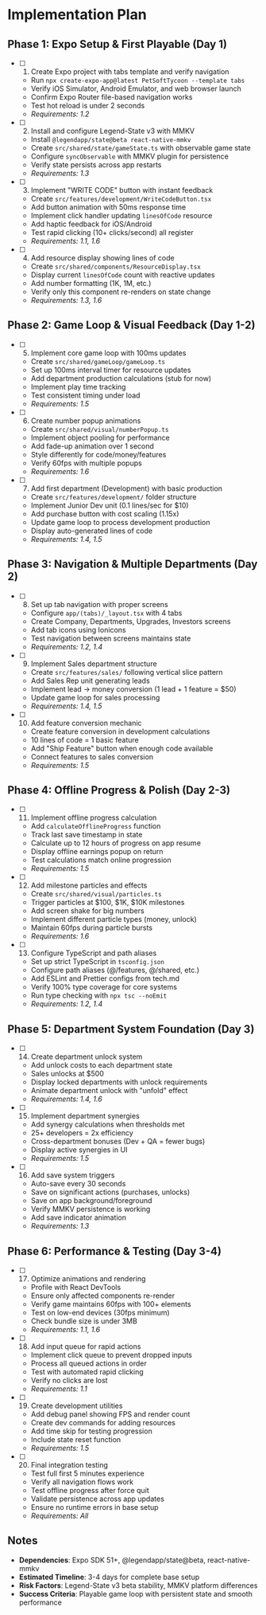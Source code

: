 # Implementation Plan

## Phase 1: Expo Setup & First Playable (Day 1)

- [ ] 1. Create Expo project with tabs template and verify navigation
  - Run `npx create-expo-app@latest PetSoftTycoon --template tabs`
  - Verify iOS Simulator, Android Emulator, and web browser launch
  - Confirm Expo Router file-based navigation works
  - Test hot reload is under 2 seconds
  - _Requirements: 1.2_

- [ ] 2. Install and configure Legend-State v3 with MMKV
  - Install `@legendapp/state@beta react-native-mmkv`
  - Create `src/shared/state/gameState.ts` with observable game state
  - Configure `syncObservable` with MMKV plugin for persistence
  - Verify state persists across app restarts
  - _Requirements: 1.3_

- [ ] 3. Implement "WRITE CODE" button with instant feedback
  - Create `src/features/development/WriteCodeButton.tsx`
  - Add button animation with 50ms response time
  - Implement click handler updating `linesOfCode` resource
  - Add haptic feedback for iOS/Android
  - Test rapid clicking (10+ clicks/second) all register
  - _Requirements: 1.1, 1.6_

- [ ] 4. Add resource display showing lines of code
  - Create `src/shared/components/ResourceDisplay.tsx`
  - Display current `linesOfCode` count with reactive updates
  - Add number formatting (1K, 1M, etc.)
  - Verify only this component re-renders on state change
  - _Requirements: 1.3, 1.6_

## Phase 2: Game Loop & Visual Feedback (Day 1-2)

- [ ] 5. Implement core game loop with 100ms updates
  - Create `src/shared/gameLoop/gameLoop.ts`
  - Set up 100ms interval timer for resource updates
  - Add department production calculations (stub for now)
  - Implement play time tracking
  - Test consistent timing under load
  - _Requirements: 1.5_

- [ ] 6. Create number popup animations
  - Create `src/shared/visual/numberPopup.ts`
  - Implement object pooling for performance
  - Add fade-up animation over 1 second
  - Style differently for code/money/features
  - Verify 60fps with multiple popups
  - _Requirements: 1.6_

- [ ] 7. Add first department (Development) with basic production
  - Create `src/features/development/` folder structure
  - Implement Junior Dev unit (0.1 lines/sec for $10)
  - Add purchase button with cost scaling (1.15x)
  - Update game loop to process development production
  - Display auto-generated lines of code
  - _Requirements: 1.4, 1.5_

## Phase 3: Navigation & Multiple Departments (Day 2)

- [ ] 8. Set up tab navigation with proper screens
  - Configure `app/(tabs)/_layout.tsx` with 4 tabs
  - Create Company, Departments, Upgrades, Investors screens
  - Add tab icons using Ionicons
  - Test navigation between screens maintains state
  - _Requirements: 1.2, 1.4_

- [ ] 9. Implement Sales department structure
  - Create `src/features/sales/` following vertical slice pattern
  - Add Sales Rep unit generating leads
  - Implement lead → money conversion (1 lead + 1 feature = $50)
  - Update game loop for sales processing
  - _Requirements: 1.4, 1.5_

- [ ] 10. Add feature conversion mechanic
  - Create feature conversion in development calculations
  - 10 lines of code = 1 basic feature
  - Add "Ship Feature" button when enough code available
  - Connect features to sales conversion
  - _Requirements: 1.5_

## Phase 4: Offline Progress & Polish (Day 2-3)

- [ ] 11. Implement offline progress calculation
  - Add `calculateOfflineProgress` function
  - Track last save timestamp in state
  - Calculate up to 12 hours of progress on app resume
  - Display offline earnings popup on return
  - Test calculations match online progression
  - _Requirements: 1.5_

- [ ] 12. Add milestone particles and effects
  - Create `src/shared/visual/particles.ts`
  - Trigger particles at $100, $1K, $10K milestones
  - Add screen shake for big numbers
  - Implement different particle types (money, unlock)
  - Maintain 60fps during particle bursts
  - _Requirements: 1.6_

- [ ] 13. Configure TypeScript and path aliases
  - Set up strict TypeScript in `tsconfig.json`
  - Configure path aliases (@/features, @/shared, etc.)
  - Add ESLint and Prettier configs from tech.md
  - Verify 100% type coverage for core systems
  - Run type checking with `npx tsc --noEmit`
  - _Requirements: 1.2, 1.4_

## Phase 5: Department System Foundation (Day 3)

- [ ] 14. Create department unlock system
  - Add unlock costs to each department state
  - Sales unlocks at $500
  - Display locked departments with unlock requirements
  - Animate department unlock with "unfold" effect
  - _Requirements: 1.4, 1.6_

- [ ] 15. Implement department synergies
  - Add synergy calculations when thresholds met
  - 25+ developers = 2x efficiency
  - Cross-department bonuses (Dev + QA = fewer bugs)
  - Display active synergies in UI
  - _Requirements: 1.5_

- [ ] 16. Add save system triggers
  - Auto-save every 30 seconds
  - Save on significant actions (purchases, unlocks)
  - Save on app background/foreground
  - Verify MMKV persistence is working
  - Add save indicator animation
  - _Requirements: 1.3_

## Phase 6: Performance & Testing (Day 3-4)

- [ ] 17. Optimize animations and rendering
  - Profile with React DevTools
  - Ensure only affected components re-render
  - Verify game maintains 60fps with 100+ elements
  - Test on low-end devices (30fps minimum)
  - Check bundle size is under 3MB
  - _Requirements: 1.1, 1.6_

- [ ] 18. Add input queue for rapid actions
  - Implement click queue to prevent dropped inputs
  - Process all queued actions in order
  - Test with automated rapid clicking
  - Verify no clicks are lost
  - _Requirements: 1.1_

- [ ] 19. Create development utilities
  - Add debug panel showing FPS and render count
  - Create dev commands for adding resources
  - Add time skip for testing progression
  - Include state reset function
  - _Requirements: 1.5_

- [ ] 20. Final integration testing
  - Test full first 5 minutes experience
  - Verify all navigation flows work
  - Test offline progress after force quit
  - Validate persistence across app updates
  - Ensure no runtime errors in base setup
  - _Requirements: All_

## Notes
- **Dependencies**: Expo SDK 51+, @legendapp/state@beta, react-native-mmkv
- **Estimated Timeline**: 3-4 days for complete base setup
- **Risk Factors**: Legend-State v3 beta stability, MMKV platform differences
- **Success Criteria**: Playable game loop with persistent state and smooth performance